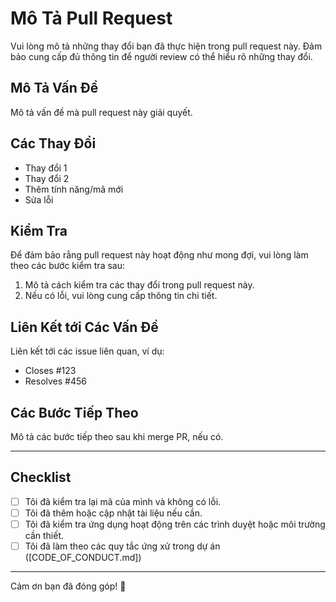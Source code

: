 # Mô Tả Pull Request

Vui lòng mô tả những thay đổi bạn đã thực hiện trong pull request này. Đảm bảo cung cấp đủ thông tin để người review có thể hiểu rõ những thay đổi.

## Mô Tả Vấn Đề
Mô tả vấn đề mà pull request này giải quyết.

## Các Thay Đổi
- Thay đổi 1
- Thay đổi 2
- Thêm tính năng/mã mới
- Sửa lỗi

## Kiểm Tra
Để đảm bảo rằng pull request này hoạt động như mong đợi, vui lòng làm theo các bước kiểm tra sau:
1. Mô tả cách kiểm tra các thay đổi trong pull request này.
2. Nếu có lỗi, vui lòng cung cấp thông tin chi tiết.

## Liên Kết tới Các Vấn Đề
Liên kết tới các issue liên quan, ví dụ:  
- Closes #123
- Resolves #456

## Các Bước Tiếp Theo
Mô tả các bước tiếp theo sau khi merge PR, nếu có.

---

## **Checklist**  
- [ ] Tôi đã kiểm tra lại mã của mình và không có lỗi.
- [ ] Tôi đã thêm hoặc cập nhật tài liệu nếu cần.
- [ ] Tôi đã kiểm tra ứng dụng hoạt động trên các trình duyệt hoặc môi trường cần thiết.
- [ ] Tôi đã làm theo các quy tắc ứng xử trong dự án ([CODE_OF_CONDUCT.md])

---

Cảm ơn bạn đã đóng góp! 🙌